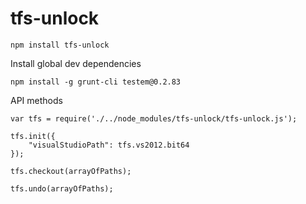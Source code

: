 tfs-unlock
===============================

	npm install tfs-unlock

Install global dev dependencies

	npm install -g grunt-cli testem@0.2.83

API methods

	var tfs = require('./../node_modules/tfs-unlock/tfs-unlock.js');

	tfs.init({
		"visualStudioPath": tfs.vs2012.bit64
	});

	tfs.checkout(arrayOfPaths);

	tfs.undo(arrayOfPaths);